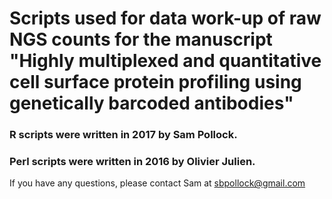 # Scripts used for data work-up of raw NGS counts for the manuscript "Highly multiplexed and quantitative cell surface protein profiling using genetically barcoded antibodies"
### R scripts were written in 2017 by Sam Pollock.
### Perl scripts were written in 2016 by Olivier Julien.

If you have any questions, please contact Sam at sbpollock@gmail.com
